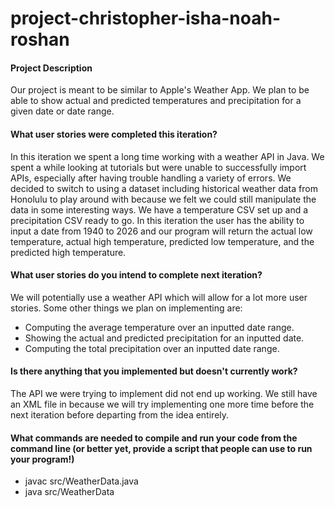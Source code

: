# project-christopher-isha-noah-roshan
#### Project Description

Our project is meant to be similar to Apple's Weather App. We plan to be able to show actual and predicted temperatures and precipitation for a given date or date range. 

#### What user stories were completed this iteration?

In this iteration we spent a long time working with a weather API in Java. We spent a while looking at tutorials but were unable to successfully import APIs, especially after having trouble handling a variety of errors. We decided to switch to using a dataset including historical weather data from Honolulu to play around with because we felt we could still manipulate the data in some interesting ways. We have a temperature CSV set up and a precipitation CSV ready to go. In this iteration the user has the ability to input a date from 1940 to 2026 and our program will return the actual low temperature, actual high temperature, predicted low temperature, and the predicted high temperature.

#### What user stories do you intend to complete next iteration?

We will potentially use a weather API which will allow for a lot more user stories. Some other things we plan on implementing are:
* Computing the average temperature over an inputted date range.
* Showing the actual and predicted precipitation for an inputted date.
* Computing the total precipitation over an inputted date range.

#### Is there anything that you implemented but doesn't currently work?

The API we were trying to implement did not end up working. We still have an XML file in because we will try implementing one more time before the next iteration before departing from the idea entirely.

#### What commands are needed to compile and run your code from the command line (or better yet, provide a script that people can use to run your program!)
* javac src/WeatherData.java
* java src/WeatherData

